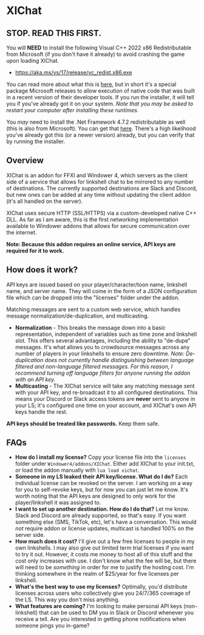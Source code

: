# XIChat

## STOP. READ THIS FIRST.
You will **NEED** to install the following Visual C++ 2022 x86 Redistributable from Microsoft (if you don't have it already) to avoid crashing the game upon loading XIChat.

- https://aka.ms/vs/17/release/vc_redist.x86.exe

You can read more about what this is [here](https://learn.microsoft.com/en-us/cpp/windows/latest-supported-vc-redist?view=msvc-170), but in short it's a special package Microsoft releases to allow execution of native code that was built in a recent version of their developer tools. If you run the installer, it will tell you if you've already got it on your system. _Note that you may be asked to restart your computer after installing these runtimes._

You *may* need to install the .Net Framework 4.7.2 redistributable as well (this is also from Microsoft). You can get that [here](https://dotnet.microsoft.com/en-us/download/dotnet-framework/thank-you/net472-web-installer). There's a high likelihood you've already got this (or a newer version) already, but you can verify that by running the installer.

## Overview

XIChat is an addon for FFXI and Windower 4, which servers as the client side of a service that allows for linkshell chat to be mirrored to any number of destinations. The currently supported destinations are Slack and Discord, but new ones can be added at any time without updating the client addon (it's all handled on the server).

XIChat uses secure HTTP (SSL/HTTPS) via a custom-developed native C++ DLL. As far as I am aware, this is the first networking implementation available to Windower addons that allows for secure communication over the internet.

**Note: Because this addon requires an online service, API keys are required for it to work.**

## How does it work?

API keys are issued based on your player/character/toon name, linkshell name, and server name. They will come in the form of a JSON configuration file which can be dropped into the "licenses" folder under the addon.

Matching messages are sent to a custom web service, which handles message normalization/de-duplication, and multicasting.

- **Normalization** - This breaks the message down into a basic representation, independent of variables such as time zone and linkshell slot. This offers several advantages, including the ability to "de-dupe" messages. It's what allows you to crowdsource messages across any number of players in your linkshells to ensure zero downtime. *Note: De-duplication does not currently handle distinguishing between language filtered and non-language filtered messages. For this reason, I recommend turning off language filters for anyone running the addon with an API key.*
- **Multicasting** - The XIChat service will take any matching message sent with your API key, and re-broadcast it to all configured destinations. This means your Discord or Slack access tokens are **never** sent to anyone in your LS; it's configured one time on your account, and XIChat's own API keys handle the rest.

**API keys should be treated like passwords.** Keep them safe.

## FAQs

- **How do I install my license?** Copy your license file into the `licenses` folder under `Windower4/addons/XIChat`. Either add XIChat to your init.txt, or load the addon manually with `lua load xichat`.
- **Someone in my LS leaked their API key/license. What do I do?** Each individual license can be revoked on the server. I am working on a way for you to self-revoke keys, but for now you can just let me know. It's worth noting that the API keys are designed to only work for the player/linkshell it was assigned to.
- **I want to set up another destination. How do I do that?** Let me know. Slack and Discord are already supported, so that's easy. If you want something else (SMS, TikTok, etc), let's have a conversation. This would *not* require addon or license updates, multicast is handled 100% on the server side.
- **How much does it cost?** I'll give out a few free licenses to people in my own linkshells. I may also give out limited term trial licenses if you want to try it out. However, it costs me money to host all of this stuff and the cost only increases with use. I don't know what the fee will be, but there will need to be *something* in order for me to justify the hosting cost. I'm thinking somewhere in the realm of $25/year for five licenses per linkshell.
- **What's the best way to use my licenses?** Optimally, you'd distribute licenses across users who collectively give you 24/7/365 coverage of the LS. This way you don't miss anything.
- **What features are coming?** I'm looking to make personal API keys (non-linkshell) that can be used to DM you in Slack or Discord whenever you receive a tell. Are you interested in getting phone notifications when someone pings you in-game?
